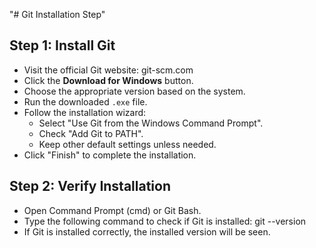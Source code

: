 "# Git Installation Step" 

## Step 1: Install Git
- Visit the official Git website: git-scm.com
- Click the **Download for Windows** button.
- Choose the appropriate version based on the system.
- Run the downloaded `.exe` file.
- Follow the installation wizard:
  - Select "Use Git from the Windows Command Prompt".
  - Check "Add Git to PATH".
  - Keep other default settings unless needed.
- Click "Finish" to complete the installation.

## Step 2: Verify Installation
- Open Command Prompt (cmd) or Git Bash.
- Type the following command to check if Git is installed: git --version
- If Git is installed correctly, the installed version will be seen.